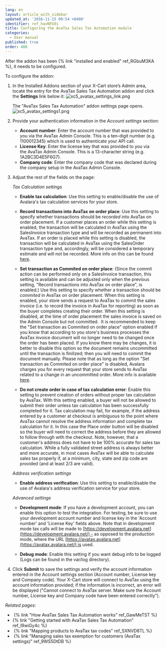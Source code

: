 ```yaml
---
lang: en
layout: article_with_sidebar
updated_at: '2016-11-15 09:54 +0400'
identifier: ref_havNFG9i
title: Configuring the AvaTax Sales Tax Automation module
categories:
  - User manual
published: true
order: 400
---
```



After the addon has been {% link "installed and enabled" ref_RGbuM3KA %}, it needs to be configured.

To configure the addon:

1.  In the Installed Addons section of your X-Cart store’s Admin area, locate the entry for the AvaTax Sales Tax Automation addon and click the **Settings** link below it:
    ![xc5_avatax_settings_link.png]({{site.baseurl}}/attachments/ref_havNFG9i/xc5_avatax_settings_link.png)
    
    The "AvaTax Sales Tax Automation" addon settings page opens.
    ![xc5_avatax_settings1.png]({{site.baseurl}}/attachments/ref_havNFG9i/xc5_avatax_settings1.png)

2.  Provide your authentication information in the _Account settings_ section:

    *   **Account number**: Enter the account number that was provided to you via the AvaTax Admin Console. This is a ten-digit number (e.g. 1100012345) which is used to authenticate your API call.
    *   **License Key**: Enter the license key that was provided to you via the AvaTax Admin Console. This is a 13-character string (e.g. 1A2BC3D4E5F6G7).
    *   **Company code**: Enter the company code that was declared during the company setup in the AvaTax Admin Console. 
3.  Adjust the rest of the fields on the page:

    _Tax Calculation settings_
    
    *   **Enable tax calculation**: Use this setting to enable/disable the use of Avalara's tax calculation services for your store.
    
    *   **Record transactions into AvaTax on order place**: Use this setting to specify whether transactions should be _recorded_ into AvaTax on order placement. If a customer places an order while this setting is enabled, the transaction will be calculated in AvaTax using the SalesInvoice transaction type and will be  recorded as permanent into AvaTax. If an order is placed while this setting is disabled, the transaction will be calculated in AvaTax using the SalesOrder transaction type and, accordingly, will be considered a temporary estimate and will not be recorded. More info on this can be found [here](https://developer.avalara.com/avatax/dev-guide/transactions/document-types/?referrer=&lastReferrer=developer.avalara.com&sessionId=1530099060696 "Configuring the AvaTax Sales Tax Automation Addon").
   
    *   **Set transaction as Commited on order place**: (Since the commit action can be performed only on a SalesInvoice transaction, this setting is available and can be adjusted only when the previous setting, "Record transactions into AvaTax on order place", is enabled.) Use this setting to specify whether a transaction should be _commited_ in AvaTax on order placement. When this setting is enabled, your store sends a request to AvaTax to commit the sales invoice (i.e. to record the invoice in AvaTax for reporting) as soon as the buyer completes creating their order. When this setting is disabled, at the time of order placement the sales invoice is saved on the Admin Console but not committed.  It is recommended to keep the "Set transaction as Commited on order place" option enabled if you know that according to you store's business processes the AvaTax invoice document will no longer need to be changed once the order has been placed. If you know there may be changes, it is better to disable this option so the document remains uncommitted until the transaction is finilized; then you will need to commit the document manually. Please note that as long as the option "Set transaction as Commited on order place" is disabled, Avalara charges you for every request that your store sends to AvaTax related to a change in an uncommitted order. More info is available [here](https://developer.avalara.com/avatax/dev-guide/transactions/should-i-commit/?referrer=&lastReferrer=developer.avalara.com&sessionId=1530099060696 "Configuring the AvaTax Sales Tax Automation Addon").

    *   **Do not create order in case of tax calculation error**: Enable this setting to prevent creation of orders without proper tax calculation by AvaTax. With this setting enabled, a buyer will not be allowed to submit their order unless tax calculation has been successfully completed for it. Tax calculation may fail, for example, if the address entered by a customer at checkout is ambiguous to the point where AvaTax cannot resolve the address information and complete tax calculation for it. In this case the Place order button will be disabled so the buyer will need to correct the address before they are allowed to follow through with the checkout. Note, however, that a customer's address does not have to be 100% accurate for sales tax calculation. While a fully validated street address is always better and more accurate, in most cases AvaTax will be able to calculate sales tax properly if, at a minimum, city, state and zip code are provided (and at least 2/3 are valid).

    _Address verification settings_
    
    *   **Enable address verification**: Use this setting to enable/disable the use of Avalara's address verification service for your store.
    
    _Advanced settings_
    
    *   **Development mode**: If you have a development account, you can enable this option to test the integration. For testing, be sure to use your development account number and license key in the 'Account number' and 'License Key' fields above. Note that in development mode tax calls will be made to [https://development.avalara.net](https://development.avalara.net/) - as opposed to the production mode, where the URL [https://avatax.avalara.net](https://avatax.avalara.net/) is used.
    
    *   **Debug mode**: Enable this setting if you want debug info to be logged (Logs can be found in the var/log directory).
    
4.  Click **Submit** to save the settings and verify the account information entered in the Account settings section (Account number, License key and Company code). Your X-Cart store will connect to AvaTax using the account information provided; if the information is incorrect, an error will be displayed ("Cannot connect to AvaTax server. Make sure the Account number, License key and Company code have been entered correctly").

_Related pages:_

*   {% link "How AvaTax Sales Tax Automation works" ref_GawMeTST %}
*   {% link "Getting started with AvaTax Sales Tax Automation" ref_I9wiGy4c %}
*   {% link "Mapping products to AvaTax tax codes" ref_SXNVD8TL %}
*   {% link "Managing sales tax exemption for customers (AvaTax settings)" ref_9WS5DtDB %}
